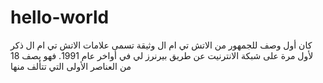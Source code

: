 # hello-world
كان أول وصف للجمهور من الاتش تي ام ال وثيقة تسمى علامات الاتش تي ام ال ذكر لأول مرة على شبكة الانترنيت عن طريق بيرنرز لي في أواخر عام 1991. فهو يصف 18 من العناصر الأولى التي تتألف منها 
